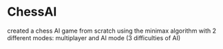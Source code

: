 # ChessAI
 created a chess AI game from scratch using the minimax algorithm with 2 different modes: multiplayer and AI mode (3 difficulties of AI)
